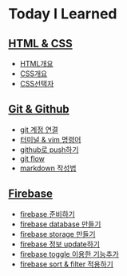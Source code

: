 Today I Learned
===  

## [HTML & CSS](https://github.com/mrlee323/TIL/blob/main/HTML&CSS)
- [HTML개요](https://github.com/mrlee323/TIL/blob/main/Firebase/html_basic.md)
- [CSS개요](https://github.com/mrlee323/TIL/blob/main/Firebase/css_basic.md)
- [CSS선택자](https://github.com/mrlee323/TIL/blob/main/Firebase/css_selector.md)

## [Git & Github](https://github.com/mrlee323/TIL/blob/main/Git)
- [git 계정 연결](https://github.com/mrlee323/TIL/blob/main/Git/git_repo.md)
- [터미널 & vim 명령어](https://github.com/mrlee323/TIL/blob/main/Git/terminal_command.md)
- [github로 push하기](https://github.com/mrlee323/TIL/blob/main/Git/git_push.md)
- [git flow](https://github.com/mrlee323/TIL/blob/main/Git/git_flow.md)
- [markdown 작성법](https://github.com/mrlee323/TIL/blob/main/Git/markdown.md)

## [Firebase](https://github.com/mrlee323/TIL/blob/main/Firebase)
- [firebase 준비하기](https://github.com/mrlee323/TIL/blob/main/Firebase/firebase_ready.md)
- [firebase database 만들기](https://github.com/mrlee323/TIL/blob/main/Firebase/firebase_database.md)
- [firebase storage 만들기](https://github.com/mrlee323/TIL/blob/main/Firebase/firebase_storage.md)
- [firebase 정보 update하기](https://github.com/mrlee323/TIL/blob/main/Firebase/firebase_update.md)
- [firebase toggle 이용한 기능추가](https://github.com/mrlee323/TIL/blob/main/Firebase/firebase_toggle.md)
- [firebase sort & filter 적용하기](https://github.com/mrlee323/TIL/blob/main/Firebase/firebase_sortFilter.md)

